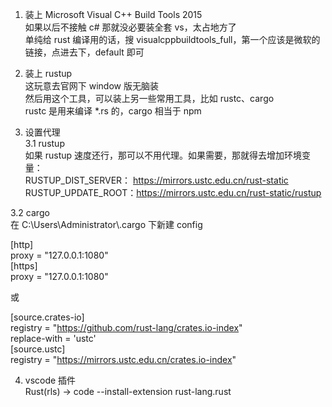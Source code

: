 1. 装上 Microsoft Visual C++ Build Tools 2015  
如果以后不接触 c# 那就没必要装全套 vs，太占地方了  
单纯给 rust 编译用的话，搜 visualcppbuildtools_full，第一个应该是微软的链接，点进去下，default 即可

2. 装上 rustup  
这玩意去官网下 window 版无脑装  
然后用这个工具，可以装上另一些常用工具，比如 rustc、cargo  
rustc 是用来编译 *.rs 的，cargo 相当于 npm

3. 设置代理  
  3.1 rustup  
  如果 rustup 速度还行，那可以不用代理。如果需要，那就得去增加环境变量：  
  RUSTUP_DIST_SERVER： https://mirrors.ustc.edu.cn/rust-static  
  RUSTUP_UPDATE_ROOT：https://mirrors.ustc.edu.cn/rust-static/rustup  

  3.2 cargo  
  在 C:\Users\Administrator\\.cargo 下新建 config  

  \[http]  
  proxy = "127.0.0.1:1080"  
  \[https]  
  proxy = "127.0.0.1:1080"  

  或  

  \[source.crates-io]  
  registry = "https://github.com/rust-lang/crates.io-index"  
  replace-with = 'ustc'  
  \[source.ustc]  
  registry = "https://mirrors.ustc.edu.cn/crates.io-index"  

4. vscode 插件  
Rust(rls) -> code --install-extension rust-lang.rust